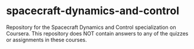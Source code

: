 # spacecraft-dynamics-and-control
Repository for the Spacecraft Dynamics and Control specialization on Coursera. This repository does NOT contain answers to any of the quizzes or assignments in these courses.
